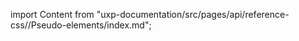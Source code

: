 
import Content from "uxp-documentation/src/pages/api/reference-css//Pseudo-elements/index.md";

<Content query="product=xd"/>
